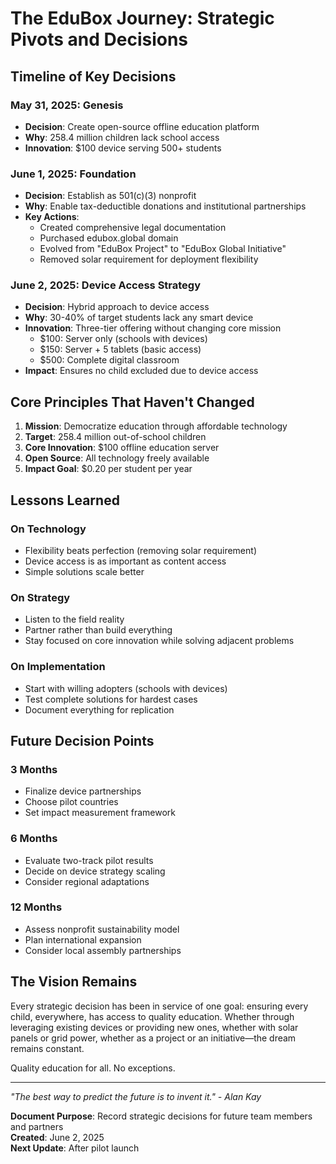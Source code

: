 # The EduBox Journey: Strategic Pivots and Decisions

## Timeline of Key Decisions

### May 31, 2025: Genesis
- **Decision**: Create open-source offline education platform
- **Why**: 258.4 million children lack school access
- **Innovation**: $100 device serving 500+ students

### June 1, 2025: Foundation
- **Decision**: Establish as 501(c)(3) nonprofit
- **Why**: Enable tax-deductible donations and institutional partnerships
- **Key Actions**:
  - Created comprehensive legal documentation
  - Purchased edubox.global domain
  - Evolved from "EduBox Project" to "EduBox Global Initiative"
  - Removed solar requirement for deployment flexibility

### June 2, 2025: Device Access Strategy
- **Decision**: Hybrid approach to device access
- **Why**: 30-40% of target students lack any smart device
- **Innovation**: Three-tier offering without changing core mission
  - $100: Server only (schools with devices)
  - $150: Server + 5 tablets (basic access)
  - $500: Complete digital classroom
- **Impact**: Ensures no child excluded due to device access

## Core Principles That Haven't Changed

1. **Mission**: Democratize education through affordable technology
2. **Target**: 258.4 million out-of-school children
3. **Core Innovation**: $100 offline education server
4. **Open Source**: All technology freely available
5. **Impact Goal**: $0.20 per student per year

## Lessons Learned

### On Technology
- Flexibility beats perfection (removing solar requirement)
- Device access is as important as content access
- Simple solutions scale better

### On Strategy
- Listen to the field reality
- Partner rather than build everything
- Stay focused on core innovation while solving adjacent problems

### On Implementation
- Start with willing adopters (schools with devices)
- Test complete solutions for hardest cases
- Document everything for replication

## Future Decision Points

### 3 Months
- Finalize device partnerships
- Choose pilot countries
- Set impact measurement framework

### 6 Months
- Evaluate two-track pilot results
- Decide on device strategy scaling
- Consider regional adaptations

### 12 Months
- Assess nonprofit sustainability model
- Plan international expansion
- Consider local assembly partnerships

## The Vision Remains

Every strategic decision has been in service of one goal: ensuring every child, everywhere, has access to quality education. Whether through leveraging existing devices or providing new ones, whether with solar panels or grid power, whether as a project or an initiative—the dream remains constant.

Quality education for all. No exceptions.

---

*"The best way to predict the future is to invent it." - Alan Kay*

**Document Purpose**: Record strategic decisions for future team members and partners  
**Created**: June 2, 2025  
**Next Update**: After pilot launch
